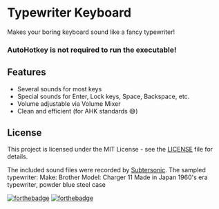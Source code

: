 # Typewriter Keyboard
Makes your boring keyboard sound like a fancy typewriter!

### AutoHotkey is not required to run the executable!

## Features
- Several sounds for most keys
- Special sounds for Enter, Lock keys, Space, Backspace, etc.
- Volume adjustable via Volume Mixer
- Clean and efficient (for AHK standards 😅)

## License
This project is licensed under the MIT License - see the [LICENSE](LICENSE) file for details.

The included sound files were recorded by [Subtersonic](http://subtersonic.weebly.com/index.html).
The sampled typewriter:
Make: Brother
Model: Charger 11
Made in Japan
1960's era typewriter, powder blue steel case

[![forthebadge](https://forthebadge.com/images/badges/uses-badges.svg)](https://forthebadge.com) [![forthebadge](https://forthebadge.com/images/badges/powered-by-jeffs-keyboard.svg)](https://forthebadge.com)
